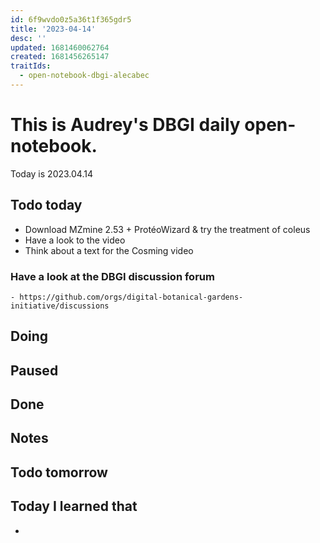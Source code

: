 ```yaml
---
id: 6f9wvdo0z5a36t1f365gdr5
title: '2023-04-14'
desc: ''
updated: 1681460062764
created: 1681456265147
traitIds:
  - open-notebook-dbgi-alecabec
---
```



# This is Audrey's DBGI daily open-notebook.

Today is 2023.04.14

## Todo today
* Download MZmine 2.53 + ProtéoWizard & try the treatment of coleus 
* Have a look to the video 
* Think about a text for the Cosming video 

### Have a look at the DBGI discussion forum
    - https://github.com/orgs/digital-botanical-gardens-initiative/discussions

###
###

## Doing

## Paused

## Done

## Notes


## Todo tomorrow

###
###
###


## Today I learned that

- 